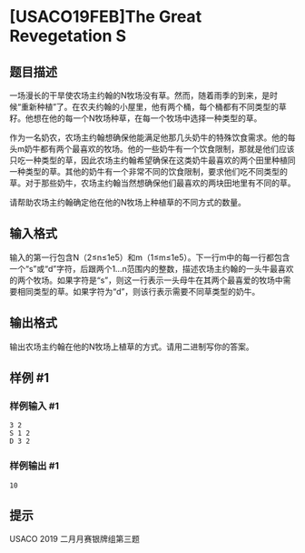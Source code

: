 # [USACO19FEB]The Great Revegetation S

## 题目描述

一场漫长的干旱使农场主约翰的N牧场没有草。然而，随着雨季的到来，是时候“重新种植”了。在农夫约翰的小屋里，他有两个桶，每个桶都有不同类型的草籽。他想在他的每一个N牧场种草，在每一个牧场中选择一种类型的草。

作为一名奶农，农场主约翰想确保他能满足他那几头奶牛的特殊饮食需求。他的每头m奶牛都有两个最喜欢的牧场。他的一些奶牛有一个饮食限制，那就是他们应该只吃一种类型的草，因此农场主约翰希望确保在这类奶牛最喜欢的两个田里种植同一种类型的草。其他的奶牛有一个非常不同的饮食限制，要求他们吃不同类型的草。对于那些奶牛，农场主约翰当然想确保他们最喜欢的两块田地里有不同的草。


请帮助农场主约翰确定他在他的N牧场上种植草的不同方式的数量。

## 输入格式

输入的第一行包含N（2≤n≤1e5）和m（1≤m≤1e5）。下一行m中的每一行都包含一个“s”或“d”字符，后跟两个1…n范围内的整数，描述农场主约翰的一头牛最喜欢的两个牧场。如果字符是“s”，则这一行表示一头母牛在其两个最喜爱的牧场中需要相同类型的草。如果字符为“d”，则该行表示需要不同草类型的奶牛。

## 输出格式

输出农场主约翰在他的N牧场上植草的方式。请用二进制写你的答案。

## 样例 #1

### 样例输入 #1
```
3 2
S 1 2
D 3 2
```

### 样例输出 #1

```
10
```

## 提示

USACO 2019 二月月赛银牌组第三题
